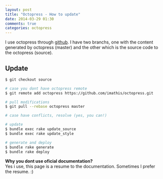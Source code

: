 ```yaml
---
layout: post
title: "Octopress - How to update"
date: 2014-03-29 01:30
comments: true
categories: octopress
---
```


[github]: https://github.com/nicolaslazartekaqui/nicolaslazartekaqui.github.io

I use octopress through [github]. I have two branchs, one with the content generated by octopress (master) and the other which is the source code to the octopress (source).

## Update

``` bash
$ git checkout source

# case you dont have octopress remote
$ git remote add octopress https://github.com/imathis/octopress.git

# pull modifications
$ git pull --rebase octopress master

# case have conflicts, resolve (yes, you can!)

# update
$ bundle exec rake update_source
$ bundle exec rake update_style

# generate and deploy
$ bundle rake generate
$ bundle rake deploy
```

**Why you dont use oficial documentation?** <br>
Yes i use, this page is a resume to the documentation. Sometimes I prefer the resume. :)
